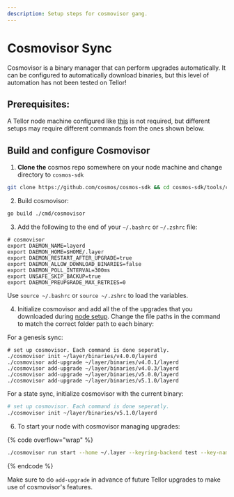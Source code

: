```yaml
---
description: Setup steps for cosmovisor gang.
---
```


# Cosmovisor Sync

Cosmovisor is a binary manager that can perform upgrades automatically. It can be configured to automatically download binaries, but this level of automation has not been tested on Tellor!

## Prerequisites:

A Tellor node machine configured like [this](broken-reference) is not required, but different setups may require different commands from the ones shown below.

## Build and configure Cosmovisor

1. **Clone the** cosmos repo somewhere on your node machine and change directory to `cosmos-sdk`

```sh
git clone https://github.com/cosmos/cosmos-sdk && cd cosmos-sdk/tools/cosmovisor
```

2. Build cosmovisor:

```sh
go build ./cmd/cosmovisor
```

3. Add the following to the end of your `~/.bashrc` or `~/.zshrc` file:

```
# cosmovisor
export DAEMON_NAME=layerd
export DAEMON_HOME=$HOME/.layer
export DAEMON_RESTART_AFTER_UPGRADE=true
export DAEMON_ALLOW_DOWNLOAD_BINARIES=false
export DAEMON_POLL_INTERVAL=300ms
export UNSAFE_SKIP_BACKUP=true
export DAEMON_PREUPGRADE_MAX_RETRIES=0
```

Use  `source ~/.bashrc` or `source ~/.zshrc` to load the variables.

4. Initialize cosmovisor and add all the of the upgrades that you downloaded during [node setup](broken-reference). Change the file paths in the command to match the correct folder path to each binary:

For a genesis sync:

```shell
# set up cosmovisor. Each command is done seperatly.
./cosmovisor init ~/layer/binaries/v4.0.0/layerd
./cosmovisor add-upgrade ~/layer/binaries/v4.0.1/layerd
./cosmovisor add-upgrade ~/layer/binaries/v4.0.3/layerd
./cosmovisor add-upgrade ~/layer/binaries/v5.0.0/layerd
./cosmovisor add-upgrade ~/layer/binaries/v5.1.0/layerd
```

For a state sync, initialize cosmovisor with the current binary:

```sh
# set up cosmovisor. Each command is done seperatly.
./cosmovisor init ~/layer/binaries/v5.1.0/layerd
```

6. To start your node with cosmovisor managing upgrades:

{% code overflow="wrap" %}
```sh
./cosmovisor run start --home ~/.layer --keyring-backend test --key-name YOUR_ACCOUNT_NAME --api.enable --api.swagger
```
{% endcode %}

Make sure to do `add-upgrade` in advance of future Tellor upgrades to make use of cosmovisor's features.
